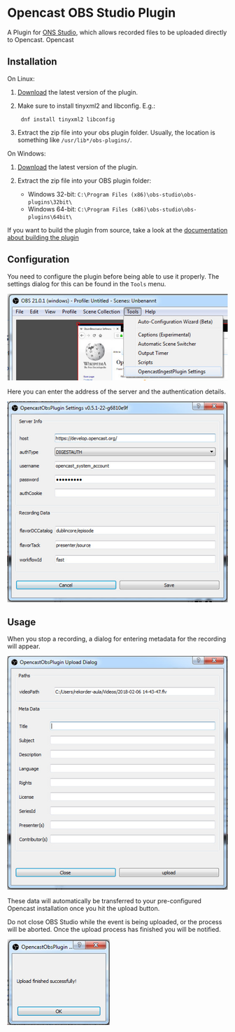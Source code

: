 Opencast OBS Studio Plugin
==========================

A Plugin for [ONS Studio](https://obsproject.com/), which allows recorded files
to be uploaded directly to Opencast.
Opencast


Installation
------------

On Linux:

1. [Download](https://github.com/elan-ev/opencast-obs-plugin/releases) the latest version of the plugin.

2. Make sure to install tinyxml2 and libconfig. E.g.:

        dnf install tinyxml2 libconfig

3. Extract the zip file into your obs plugin folder. Usually, the location is
   something like `/usr/lib*/obs-plugins/`.


On Windows:

1. [Download](https://github.com/elan-ev/opencast-obs-plugin/releases) the latest version of the plugin.

2. Extract the zip file into your OBS plugin folder:

    - Windows 32-bit: `C:\Program Files (x86)\obs-studio\obs-plugins\32bit\`
    - Windows 64-bit: `C:\Program Files (x86)\obs-studio\obs-plugins\64bit\`

If you want to build the plugin from source, take a look at the [documentation
about building the plugin](building.md)


Configuration
-------------

You need to configure the plugin before being able to use it properly. The
settings dialog for this can be found in the `Tools` menu.

![Tools](img/tools.jpg)

Here you can enter the address of the server and the authentication details.

![settings dialog](img/settingsdialog.jpg)


Usage
-----

When you stop a recording, a dialog for entering metadata for the recording will
appear.

![upload dialog](img/uploaddialog.jpg)

These data will automatically be transferred to your pre-configured Opencast
installation once you hit the upload button.

Do not close OBS Studio while the event is being uploaded, or the process will
be aborted. Once the upload process has finished you will be notified.

![finish](img/finish.jpg)

